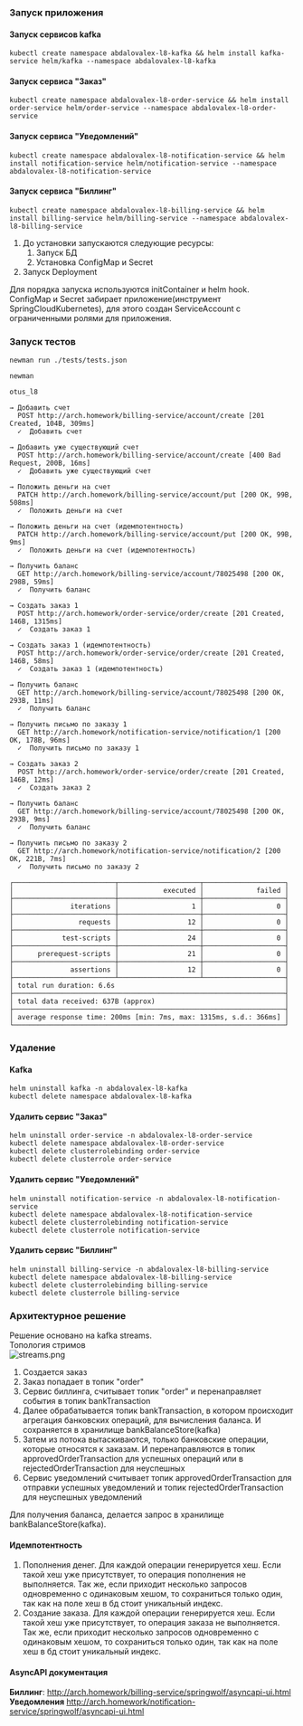 ### Запуск приложения

#### Запуск сервисов kafka

```shell
kubectl create namespace abdalovalex-l8-kafka && helm install kafka-service helm/kafka --namespace abdalovalex-l8-kafka
```

#### Запуск сервиса "Заказ"

```shell
kubectl create namespace abdalovalex-l8-order-service && helm install order-service helm/order-service --namespace abdalovalex-l8-order-service
```

#### Запуск сервиса "Уведомлений"

```shell
kubectl create namespace abdalovalex-l8-notification-service && helm install notification-service helm/notification-service --namespace abdalovalex-l8-notification-service
```

#### Запуск сервиса "Биллинг"

```shell
kubectl create namespace abdalovalex-l8-billing-service && helm install billing-service helm/billing-service --namespace abdalovalex-l8-billing-service
```

1. До установки запускаются следующие ресурсы:
    1. Запуск БД
    2. Установка ConfigMap и Secret
2. Запуск Deployment

Для порядка запуска используются initContainer и helm hook.  
ConfigMap и Secret забирает приложение(инструмент SpringCloudKubernetes), для этого создан ServiceAccount
с ограниченными ролями для приложения.

### Запуск тестов

```shell
newman run ./tests/tests.json
```

```
newman

otus_l8

→ Добавить счет
  POST http://arch.homework/billing-service/account/create [201 Created, 104B, 309ms]
  ✓  Добавить счет

→ Добавить уже существующий счет
  POST http://arch.homework/billing-service/account/create [400 Bad Request, 200B, 16ms]
  ✓  Добавить уже существующий счет

→ Положить деньги на счет
  PATCH http://arch.homework/billing-service/account/put [200 OK, 99B, 508ms]
  ✓  Положить деньги на счет

→ Положить деньги на счет (идемпотентность)
  PATCH http://arch.homework/billing-service/account/put [200 OK, 99B, 9ms]
  ✓  Положить деньги на счет (идемпотентность)

→ Получить баланс
  GET http://arch.homework/billing-service/account/78025498 [200 OK, 298B, 59ms]
  ✓  Получить баланс

→ Создать заказ 1
  POST http://arch.homework/order-service/order/create [201 Created, 146B, 1315ms]
  ✓  Создать заказ 1

→ Создать заказ 1 (идемпотентность)
  POST http://arch.homework/order-service/order/create [201 Created, 146B, 58ms]
  ✓  Создать заказ 1 (идемпотентность)

→ Получить баланс
  GET http://arch.homework/billing-service/account/78025498 [200 OK, 293B, 11ms]
  ✓  Получить баланс

→ Получить письмо по заказу 1
  GET http://arch.homework/notification-service/notification/1 [200 OK, 178B, 96ms]
  ✓  Получить письмо по заказу 1

→ Создать заказ 2
  POST http://arch.homework/order-service/order/create [201 Created, 146B, 12ms]
  ✓  Создать заказ 2

→ Получить баланс
  GET http://arch.homework/billing-service/account/78025498 [200 OK, 293B, 9ms]
  ✓  Получить баланс

→ Получить письмо по заказу 2
  GET http://arch.homework/notification-service/notification/2 [200 OK, 221B, 7ms]
  ✓  Получить письмо по заказу 2

┌─────────────────────────┬────────────────────┬────────────────────┐
│                         │           executed │             failed │
├─────────────────────────┼────────────────────┼────────────────────┤
│              iterations │                  1 │                  0 │
├─────────────────────────┼────────────────────┼────────────────────┤
│                requests │                 12 │                  0 │
├─────────────────────────┼────────────────────┼────────────────────┤
│            test-scripts │                 24 │                  0 │
├─────────────────────────┼────────────────────┼────────────────────┤
│      prerequest-scripts │                 21 │                  0 │
├─────────────────────────┼────────────────────┼────────────────────┤
│              assertions │                 12 │                  0 │
├─────────────────────────┴────────────────────┴────────────────────┤
│ total run duration: 6.6s                                          │
├───────────────────────────────────────────────────────────────────┤
│ total data received: 637B (approx)                                │
├───────────────────────────────────────────────────────────────────┤
│ average response time: 200ms [min: 7ms, max: 1315ms, s.d.: 366ms] │
└───────────────────────────────────────────────────────────────────┘
```

### Удаление

#### Kafka

```shell
helm uninstall kafka -n abdalovalex-l8-kafka  
kubectl delete namespace abdalovalex-l8-kafka 
````

#### Удалить сервис "Заказ"

```shell
helm uninstall order-service -n abdalovalex-l8-order-service  
kubectl delete namespace abdalovalex-l8-order-service
kubectl delete clusterrolebinding order-service
kubectl delete clusterrole order-service 
````

#### Удалить сервис "Уведомлений"

```shell
helm uninstall notification-service -n abdalovalex-l8-notification-service
kubectl delete namespace abdalovalex-l8-notification-service
kubectl delete clusterrolebinding notification-service
kubectl delete clusterrole notification-service
```

#### Удалить сервис "Биллинг"

```shell
helm uninstall billing-service -n abdalovalex-l8-billing-service
kubectl delete namespace abdalovalex-l8-billing-service
kubectl delete clusterrolebinding billing-service
kubectl delete clusterrole billing-service
```

### Архитектурное решение

Решение основано на kafka streams.  
Топология стримов  
![streams.png](scheme/streams.png)

1. Создается заказ
2. Заказ попадает в топик "order"
3. Сервис биллинга, считывает топик "order" и перенаправляет события в топик bankTransaction
4. Далее обрабатывается топик bankTransaction, в котором происходит агрегация банковских
   операций, для вычисления баланса. И сохраняется в хранилище bankBalanceStore(kafka)
5. Затем из потока вытаскиваются, только банковские операции, которые относятся к заказам.
   И перенаправляются в топик approvedOrderTransaction для успешных операций или в rejectedOrderTransaction
   для неуспешных
6. Сервис уведомлений считывает топик approvedOrderTransaction для отправки успешных уведомлений
   и топик rejectedOrderTransaction для неуспешных уведомлений

Для получения баланса, делается запрос в хранилище bankBalanceStore(kafka).

#### Идемпотентность

1. Пополнения денег. Для каждой операции генерируется хеш. Если такой хеш уже присутствует,
   то операция пополнения не выполняется. Так же, если приходит несколько запросов одновременно с одинаковым хешом,
   то сохраниться только один, так как на поле хеш в бд стоит уникальный индекс.
2. Создание заказа. Для каждой операции генерируется хеш. Если такой хеш уже присутствует,
   то операция заказа не выполняется. Так же, если приходит несколько запросов одновременно с одинаковым хешом,
   то сохраниться только один, так как на поле хеш в бд стоит уникальный индекс.

#### AsyncAPI документация

**Биллинг**: http://arch.homework/billing-service/springwolf/asyncapi-ui.html  
**Уведомления** http://arch.homework/notification-service/springwolf/asyncapi-ui.html
